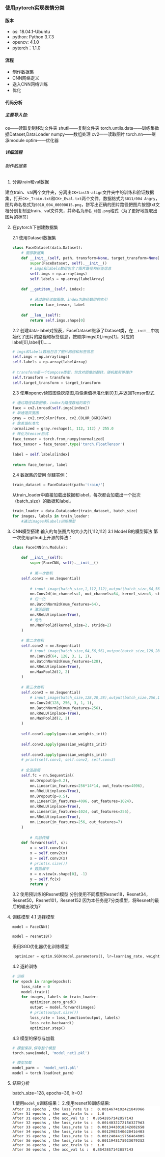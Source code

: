 ### 使用pytorch实现表情分类

#### 版本

- os: 18.04.1-Ubuntu
- python: Python 3.7.3
- opencv: 4.1.0
- pytorch：1.1.0

####  流程

- 制作数据集
- CNN网络定义
- 送入CNN网络训练
- 优化

#### 代码分析

##### 主要导入包:

os——读取复制移动文件夹
shutil——复制文件夹
torch.untils.data——训练集数据Dataset,DataLoader
numpy——数组处理
cv2——读取图片
torch.nn——继承module
optim——优化器

##### 详细流程

###### 制作数据集

1. 分离train和val数据

建立train、val两个文件夹，分离出`CK+last5-align`文件夹中的训练和验证数据集，打开`CK+_Train.txt`和`CK+_Eval.txt`两个文件，数据格式为`S011/004 Angry`，图片命名格式为`S010_004_00000015.png`，拼写出正确的图片路径把图片按照txt文档分别复制至train、val文件夹，并命名为`原名_标签.png`格式（为了更好地提取出图片的标签）

2. 在pytorch下创建数据集
    
    2.1 使用Dataset数据集
    ```python
    class FaceDataset(data.Dataset):
        # 面部数据集
        def __init__(self, path, transform=None, target_transform=None):
            super(FaceDataset, self).__init__()
            # imgs和labels数组包含了图片路径和标签信息
            self.imgs = np.array(imgs)
            self.labels = np.array(labelArray)

        def __getitem__(self, index):

            # 通过路径读取图像，index为路径数组的索引
            return face_tensor, label

        def __len__(self):
            return self.imgs.shape[0]
    ```
    2.2 创建data-label对照表，FaceDataset继承了Dataset类，在`__init__`中初始化了图片的路径和标签信息，按顺序imgs[0],imgs[1]，对应的label[0],label[1]......

    ```python
    # imgs和labels数组包含了图片路径和标签信息
    self.imgs = np.array(imgs)
    self.labels = np.array(labelArray)

    # transform是一个Compose类型，包含对图像的翻转，随机裁剪等操作
    self.transform = transform
    self.target_transform = target_transform
    ```

    2.3 使用opencv读取图像灰度图,将像素值标准化到[0,1],并返回Tensor形式
        
    ```python
    # 通过路径读取图像，index为路径数组的索引
    face = cv2.imread(self.imgs[index])
    # 单通道灰度图
    gray = cv2.cvtColor(face, cv2.COLOR_BGR2GRAY)
    # 像素值标准化
    normalized = gray.reshape(1, 112, 112) / 255.0
    # 转化为tensor形式
    face_tensor = torch.from_numpy(normalized)
    face_tensor = face_tensor.type('torch.FloatTensor')

    label = self.labels[index]

    return face_tensor, label
    ```
    2.4 数据集的使用
    创建实例：
    ```python
    train_dataset = FaceDataset(path='train/')
    ```
    从train_loader中直接加载出数据和label，每次都会加载出一个批次（batch_size）的数据和label。
    ```python
    train_loader = data.DataLoader(train_dataset, batch_size)
    for images, labels in train_loader:
        #通过images和labels训练模型
    ```

3. CNN模型搭建
    输入的每张图片的大小为[1,112,112]
    3.1 Model B的模型算法
    第一次使用github上开源的算法：
    ```python
    class FaceCNN(nn.Module):

        def __init__(self):
            super(FaceCNN, self).__init__()

            # 第一次卷积
        self.conv1 = nn.Sequential(

            # input_image(batch_size,1,112,112),output(batch_size,64,56,56)
            nn.Conv2d(in_channels=1, out_channels=64, kernel_size=3, stride=1, padding=1),
            # 归一化
            nn.BatchNorm2d(num_features=64),
            # 激活函数
            nn.RReLU(inplace=True),
            # 池化
            nn.MaxPool2d(kernel_size=2, stride=2)
        )

        # 第二次卷积
        self.conv2 = nn.Sequential(
            # input_image(batch_size,64,56,56),output(batch_size,128,28,28)
            nn.Conv2d(64, 128, 3, 1, 1),
            nn.BatchNorm2d(num_features=128),
            nn.RReLU(inplace=True),
            nn.MaxPool2d(2, 2)
        )

        # 第三次卷积
        self.conv3 = nn.Sequential(
            # input_image(batch_size,128,28,28),output(batch_size,256,14,14)
            nn.Conv2d(128, 256, 3, 1, 1),
            nn.BatchNorm2d(num_features=256),
            nn.RReLU(inplace=True),
            nn.MaxPool2d(2, 2)
        )

        self.conv1.apply(gaussian_weights_init)

        self.conv2.apply(gaussian_weights_init)

        self.conv3.apply(gaussian_weights_init)
        # print(self.conv1, self.conv2, self.conv3)

        # 全连接层
        self.fc = nn.Sequential(
            nn.Dropout(p=0.2),
            nn.Linear(in_features=256*14*14, out_features=4096),
            nn.RReLU(inplace=True),
            nn.Dropout(p=0.5),
            nn.Linear(in_features=4096, out_features=1024),
            nn.RReLU(inplace=True),
            nn.Linear(in_features=1024, out_features=256),
            nn.RReLU(inplace=True),
            nn.Linear(in_features=256, out_features=7)
        )

            # 向前传播
        def forward(self, x):
            x = self.conv1(x)
            x = self.conv2(x)
            x = self.conv3(x)
            # print(x.size())
            # 数据展平
            x = x.view(x.shape[0], -1)
            y = self.fc(x)
            return y
    ```
    3.2 使用预训练的Resnet模型
        分别使用不同模型Resnet18，Resnet34，Resnet50，Resnet101，Resnet152
        因为本任务是7分类模型，将Resnet的最后的输出改为7


4. 训练模型
    4.1 选择模型
    ```python
    model = FaceCNN()
    ```
    ```python
    model = resnet18()
    ```
    采用SGD优化器优化训练模型
    ```python
     optimizer = optim.SGD(model.parameters(), lr=learning_rate, weight_decay=wt_decay)
     ```
    4.2 逐轮训练
    ```python
    # 训练
    for epoch in range(epochs):
        loss_rate = 0
        model.train()
        for images, labels in train_loader:
            optimizer.zero_grad()
            output = model.forward(images)
            # print(output.size())
            loss_rate = loss_function(output, labels)
            loss_rate.backward()
            optimizer.step()
    ```
    4.3 模型的保存与加载
    ```python
    # 模型保存,保存整个模型
    torch.save(model, 'model_net1.pkl')
    ```
    ```python
    # 模型加载
    model_parm =  'model_net1.pkl'
    model = torch.load(net_parm)
    ```
5. 结果分析

    batch_size=128, 
    epochs=36, 
    lr=0.1

    1.使用`model_B`训练结果：
    2.使用resnet18训练结果:
    ![img](/images/resnet18.png)
    
    
    
    
    
    
    
    
    

